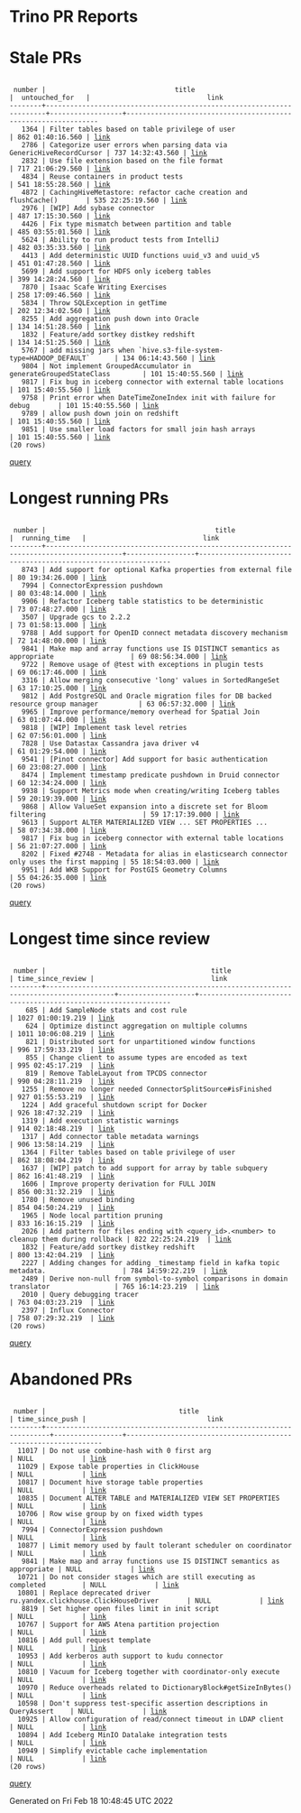 Trino PR Reports
=======

#  Stale PRs
<pre><code>
 number |                                title                                 |  untouched_for   |                             link                              
--------+----------------------------------------------------------------------+------------------+---------------------------------------------------------------
   1364 | Filter tables based on table privilege of user                       | 862 01:40:16.560 | <a href="https://github.com/trinodb/trino/pull/1364">link</a> 
   2786 | Categorize user errors when parsing data via GenericHiveRecordCursor | 737 14:32:43.560 | <a href="https://github.com/trinodb/trino/pull/2786">link</a> 
   2832 | Use file extension based on the file format                          | 717 21:06:29.560 | <a href="https://github.com/trinodb/trino/pull/2832">link</a> 
   4834 | Reuse containers in product tests                                    | 541 18:55:28.560 | <a href="https://github.com/trinodb/trino/pull/4834">link</a> 
   4872 | CachingHiveMetastore: refactor cache creation and flushCache()       | 535 22:25:19.560 | <a href="https://github.com/trinodb/trino/pull/4872">link</a> 
   2976 | [WIP] Add sybase connector                                           | 487 17:15:30.560 | <a href="https://github.com/trinodb/trino/pull/2976">link</a> 
   4426 | Fix type mismatch between partition and table                        | 485 03:55:01.560 | <a href="https://github.com/trinodb/trino/pull/4426">link</a> 
   5624 | Ability to run product tests from IntelliJ                           | 482 03:35:33.560 | <a href="https://github.com/trinodb/trino/pull/5624">link</a> 
   4413 | Add deterministic UUID functions uuid_v3 and uuid_v5                 | 451 01:47:28.560 | <a href="https://github.com/trinodb/trino/pull/4413">link</a> 
   5699 | Add support for HDFS only iceberg tables                             | 399 14:28:24.560 | <a href="https://github.com/trinodb/trino/pull/5699">link</a> 
   7870 | Isaac Scafe Writing Exercises                                        | 258 17:09:46.560 | <a href="https://github.com/trinodb/trino/pull/7870">link</a> 
   5834 | Throw SQLException in getTime                                        | 202 12:34:02.560 | <a href="https://github.com/trinodb/trino/pull/5834">link</a> 
   8255 | Add aggregation push down into Oracle                                | 134 14:51:28.560 | <a href="https://github.com/trinodb/trino/pull/8255">link</a> 
   1832 | Feature/add sortkey distkey redshift                                 | 134 14:51:25.560 | <a href="https://github.com/trinodb/trino/pull/1832">link</a> 
   5767 | add missing jars when `hive.s3-file-system-type=HADOOP_DEFAULT`      | 134 06:14:43.560 | <a href="https://github.com/trinodb/trino/pull/5767">link</a> 
   9804 | Not implement GroupedAccumulator in generateGroupedStateClass        | 101 15:40:55.560 | <a href="https://github.com/trinodb/trino/pull/9804">link</a> 
   9817 | Fix bug in iceberg connector with external table locations           | 101 15:40:55.560 | <a href="https://github.com/trinodb/trino/pull/9817">link</a> 
   9758 | Print error when DateTimeZoneIndex init with failure for debug       | 101 15:40:55.560 | <a href="https://github.com/trinodb/trino/pull/9758">link</a> 
   9789 | allow push down join on redshift                                     | 101 15:40:55.560 | <a href="https://github.com/trinodb/trino/pull/9789">link</a> 
   9851 | Use smaller load factors for small join hash arrays                  | 101 15:40:55.560 | <a href="https://github.com/trinodb/trino/pull/9851">link</a> 
(20 rows)
</code></pre>
[query](https://github.com/nineinchnick/trino-cicd/blob/a0e4ba151dc8fdee6431c2da860b636b315f8bb1/sql/pr/stale-prs.sql)

#  Longest running PRs
<pre><code>
 number |                                          title                                          |  running_time   |                             link                              
--------+-----------------------------------------------------------------------------------------+-----------------+---------------------------------------------------------------
   8743 | Add support for optional Kafka properties from external file                            | 80 19:34:26.000 | <a href="https://github.com/trinodb/trino/pull/8743">link</a> 
   7994 | ConnectorExpression pushdown                                                            | 80 03:48:14.000 | <a href="https://github.com/trinodb/trino/pull/7994">link</a> 
   9906 | Refactor Iceberg table statistics to be deterministic                                   | 73 07:48:27.000 | <a href="https://github.com/trinodb/trino/pull/9906">link</a> 
   3507 | Upgrade gcs to 2.2.2                                                                    | 73 01:58:13.000 | <a href="https://github.com/trinodb/trino/pull/3507">link</a> 
   9788 | Add support for OpenID connect metadata discovery mechanism                             | 72 14:48:00.000 | <a href="https://github.com/trinodb/trino/pull/9788">link</a> 
   9841 | Make map and array functions use IS DISTINCT semantics as appropriate                   | 69 08:56:34.000 | <a href="https://github.com/trinodb/trino/pull/9841">link</a> 
   9722 | Remove usage of @test with exceptions in plugin tests                                   | 69 06:17:46.000 | <a href="https://github.com/trinodb/trino/pull/9722">link</a> 
   3316 | Allow merging consecutive 'long' values in SortedRangeSet                               | 63 17:10:25.000 | <a href="https://github.com/trinodb/trino/pull/3316">link</a> 
   9812 | Add PostgreSQL and Oracle migration files for DB backed resource group manager          | 63 06:57:32.000 | <a href="https://github.com/trinodb/trino/pull/9812">link</a> 
   9965 | Improve performance/memory overhead for Spatial Join                                    | 63 01:07:44.000 | <a href="https://github.com/trinodb/trino/pull/9965">link</a> 
   9818 | [WIP] Implement task level retries                                                      | 62 07:56:01.000 | <a href="https://github.com/trinodb/trino/pull/9818">link</a> 
   7828 | Use Datastax Cassandra java driver v4                                                   | 61 01:29:54.000 | <a href="https://github.com/trinodb/trino/pull/7828">link</a> 
   9541 | [Pinot connector] Add support for basic authentication                                  | 60 23:08:27.000 | <a href="https://github.com/trinodb/trino/pull/9541">link</a> 
   8474 | Implement timestamp predicate pushdown in Druid connector                               | 60 12:34:24.000 | <a href="https://github.com/trinodb/trino/pull/8474">link</a> 
   9938 | Support Metrics mode when creating/writing Iceberg tables                               | 59 20:19:39.000 | <a href="https://github.com/trinodb/trino/pull/9938">link</a> 
   9868 | Allow ValueSet expansion into a discrete set for Bloom filtering                        | 59 17:17:39.000 | <a href="https://github.com/trinodb/trino/pull/9868">link</a> 
   9613 | Support ALTER MATERIALIZED VIEW ... SET PROPERTIES ...                                  | 58 07:34:38.000 | <a href="https://github.com/trinodb/trino/pull/9613">link</a> 
   9817 | Fix bug in iceberg connector with external table locations                              | 56 21:07:27.000 | <a href="https://github.com/trinodb/trino/pull/9817">link</a> 
   8202 | Fixed #2748 - Metadata for alias in elasticsearch connector only uses the first mapping | 55 18:54:03.000 | <a href="https://github.com/trinodb/trino/pull/8202">link</a> 
   9951 | Add WKB Support for PostGIS Geometry Columns                                            | 55 04:26:35.000 | <a href="https://github.com/trinodb/trino/pull/9951">link</a> 
(20 rows)
</code></pre>
[query](https://github.com/nineinchnick/trino-cicd/blob/a0e4ba151dc8fdee6431c2da860b636b315f8bb1/sql/pr/running-prs.sql)

#  Longest time since review
<pre><code>
 number |                                         title                                         | time_since_review |                             link                              
--------+---------------------------------------------------------------------------------------+-------------------+---------------------------------------------------------------
    685 | Add SampleNode stats and cost rule                                                    | 1027 01:00:19.219 | <a href="https://github.com/trinodb/trino/pull/685">link</a>  
    624 | Optimize distinct aggregation on multiple columns                                     | 1011 10:06:08.219 | <a href="https://github.com/trinodb/trino/pull/624">link</a>  
    821 | Distributed sort for unpartitioned window functions                                   | 996 17:59:33.219  | <a href="https://github.com/trinodb/trino/pull/821">link</a>  
    855 | Change client to assume types are encoded as text                                     | 995 02:45:17.219  | <a href="https://github.com/trinodb/trino/pull/855">link</a>  
    819 | Remove TableLayout from TPCDS connector                                               | 990 04:28:11.219  | <a href="https://github.com/trinodb/trino/pull/819">link</a>  
   1255 | Remove no longer needed ConnectorSplitSource#isFinished                               | 927 01:55:53.219  | <a href="https://github.com/trinodb/trino/pull/1255">link</a> 
   1224 | Add graceful shutdown script for Docker                                               | 926 18:47:32.219  | <a href="https://github.com/trinodb/trino/pull/1224">link</a> 
   1319 | Add execution statistic warnings                                                      | 914 02:18:48.219  | <a href="https://github.com/trinodb/trino/pull/1319">link</a> 
   1317 | Add connector table metadata warnings                                                 | 906 13:58:14.219  | <a href="https://github.com/trinodb/trino/pull/1317">link</a> 
   1364 | Filter tables based on table privilege of user                                        | 862 18:08:04.219  | <a href="https://github.com/trinodb/trino/pull/1364">link</a> 
   1637 | [WIP] patch to add support for array by table subquery                                | 862 16:41:48.219  | <a href="https://github.com/trinodb/trino/pull/1637">link</a> 
   1606 | Improve property derivation for FULL JOIN                                             | 856 00:31:32.219  | <a href="https://github.com/trinodb/trino/pull/1606">link</a> 
   1780 | Remove unused binding                                                                 | 854 04:50:24.219  | <a href="https://github.com/trinodb/trino/pull/1780">link</a> 
   1965 | Node local partition pruning                                                          | 833 16:16:15.219  | <a href="https://github.com/trinodb/trino/pull/1965">link</a> 
   2026 | Add pattern for files ending with &lt;query_id&gt;.&lt;number&gt; to cleanup them during rollback | 822 22:25:24.219  | <a href="https://github.com/trinodb/trino/pull/2026">link</a> 
   1832 | Feature/add sortkey distkey redshift                                                  | 800 13:42:04.219  | <a href="https://github.com/trinodb/trino/pull/1832">link</a> 
   2227 | Adding changes for adding _timestamp field in kafka topic metadata.                   | 784 14:59:22.219  | <a href="https://github.com/trinodb/trino/pull/2227">link</a> 
   2489 | Derive non-null from symbol-to-symbol comparisons in domain translator                | 765 16:14:23.219  | <a href="https://github.com/trinodb/trino/pull/2489">link</a> 
   2010 | Query debugging tracer                                                                | 763 04:03:23.219  | <a href="https://github.com/trinodb/trino/pull/2010">link</a> 
   2397 | Influx Connector                                                                      | 758 07:29:32.219  | <a href="https://github.com/trinodb/trino/pull/2397">link</a> 
(20 rows)
</code></pre>
[query](https://github.com/nineinchnick/trino-cicd/blob/a0e4ba151dc8fdee6431c2da860b636b315f8bb1/sql/pr/awaiting-review.sql)

#  Abandoned PRs
<pre><code>
 number |                                 title                                 | time_since_push |                              link                              
--------+-----------------------------------------------------------------------+-----------------+----------------------------------------------------------------
  11017 | Do not use combine-hash with 0 first arg                              | NULL            | <a href="https://github.com/trinodb/trino/pull/11017">link</a> 
  11029 | Expose table properties in ClickHouse                                 | NULL            | <a href="https://github.com/trinodb/trino/pull/11029">link</a> 
  10817 | Document hive storage table properties                                | NULL            | <a href="https://github.com/trinodb/trino/pull/10817">link</a> 
  10835 | Document ALTER TABLE and MATERIALIZED VIEW SET PROPERTIES             | NULL            | <a href="https://github.com/trinodb/trino/pull/10835">link</a> 
  10706 | Row wise group by on fixed width types                                | NULL            | <a href="https://github.com/trinodb/trino/pull/10706">link</a> 
   7994 | ConnectorExpression pushdown                                          | NULL            | <a href="https://github.com/trinodb/trino/pull/7994">link</a>  
  10877 | Limit memory used by fault tolerant scheduler on coordinator          | NULL            | <a href="https://github.com/trinodb/trino/pull/10877">link</a> 
   9841 | Make map and array functions use IS DISTINCT semantics as appropriate | NULL            | <a href="https://github.com/trinodb/trino/pull/9841">link</a>  
  10721 | Do not consider stages which are still executing as completed         | NULL            | <a href="https://github.com/trinodb/trino/pull/10721">link</a> 
  10801 | Replace deprecated driver ru.yandex.clickhouse.ClickHouseDriver       | NULL            | <a href="https://github.com/trinodb/trino/pull/10801">link</a> 
   8819 | Set higher open files limit in init script                            | NULL            | <a href="https://github.com/trinodb/trino/pull/8819">link</a>  
  10767 | Support for AWS Atena partition projection                            | NULL            | <a href="https://github.com/trinodb/trino/pull/10767">link</a> 
  10816 | Add pull request template                                             | NULL            | <a href="https://github.com/trinodb/trino/pull/10816">link</a> 
  10953 | Add kerberos auth support to kudu connector                           | NULL            | <a href="https://github.com/trinodb/trino/pull/10953">link</a> 
  10810 | Vacuum for Iceberg together with coordinator-only execute             | NULL            | <a href="https://github.com/trinodb/trino/pull/10810">link</a> 
  10970 | Reduce overheads related to DictionaryBlock#getSizeInBytes()          | NULL            | <a href="https://github.com/trinodb/trino/pull/10970">link</a> 
  10598 | Don't suppress test-specific assertion descriptions in QueryAssert    | NULL            | <a href="https://github.com/trinodb/trino/pull/10598">link</a> 
  10925 | Allow configuration of read/connect timeout in LDAP client            | NULL            | <a href="https://github.com/trinodb/trino/pull/10925">link</a> 
  10894 | Add Iceberg MinIO Datalake integration tests                          | NULL            | <a href="https://github.com/trinodb/trino/pull/10894">link</a> 
  10949 | Simplify evictable cache implementation                               | NULL            | <a href="https://github.com/trinodb/trino/pull/10949">link</a> 
(20 rows)
</code></pre>
[query](https://github.com/nineinchnick/trino-cicd/blob/a0e4ba151dc8fdee6431c2da860b636b315f8bb1/sql/pr/abandoned-prs.sql)

Generated on Fri Feb 18 10:48:45 UTC 2022
